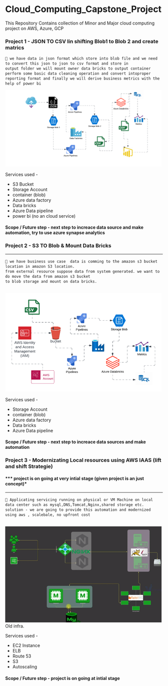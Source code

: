 # Cloud_Computing_Capstone_Project
This Repository Contains collection of Minor and Major cloud computing project on AWS, Azure, GCP

### Project 1 -  JSON TO CSV Iin shifting Blob1 to Blob 2 and create matrics

```
🎯 we have data in json format which store into blob file and we need to convert this json to json to csv format and store in 
output folder we will mount owner data bricks to output container perform some basic data cleaning operation and convert intoproper 
reporting format and finally we will derive business metrics with the help of power bi

```


<img width="500" src="Json to databricks/Copy of Cloud Architecture.png"/>

Services used -
- S3 Bucket
- Storage Account
- container (blob)
- Azure data factory
- Data bricks
- Azure Data pipeline
- power bi (no an cloud service)

#### Scope / Future step - next step to increace data source and make automation, try to use azure synapse analytics 

### Project 2 - S3 TO Blob & Mount Data Bricks
------------------------------------------------
```
🎯 we have business use case  data is comming to the amazon s3 bucket location in amazon S3 location. 
from external resource suppose data from system generated. we want to do move the data from amazon s3 bucket 
to blob storage and mount on data bricks.


```
<img width="500" src="S3 to Blob/Cloud Architecture.png"/>

Services used -
- Storage Account
- container (blob)
- Azure data factory
- Data bricks
- Azure Data pipeline

#### Scope / Future step - next step to increace data sources and make automation

### Project 3 - Modernizating Local resources using AWS IAAS (lift and shift Strategie)

#### ***  project is on going at very intial stage (given project is an just concept)*
------------------------------------------------
```
🎯 Applicating servicing running on physical or VM Machine on local data center such as mysql,DNS,Tomcat,Nginx,shared storage etc.
solution - we are going to provide this automation and modernized using aws , scalebale, no upfront cost


```
<img width="500" src="raw project/arcold1.png"/>
Old infra.

Services used -
- EC2 Instance
- ELB
- Route 53
- S3
- Autoscaling

#### Scope / Future step - project is on going at intial stage

